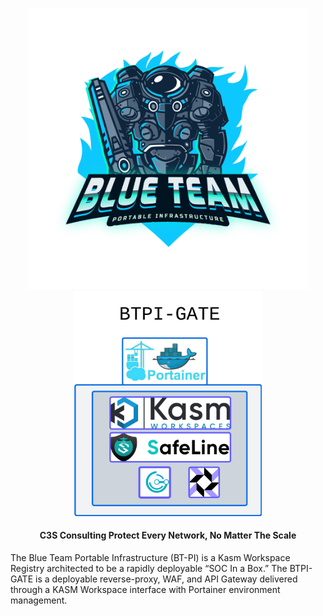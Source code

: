 <p align="center">
  <img src="/img/bt-pi-nobg.png" width="450" /> <img src="/img/BTPI-GATE.png" width="300" />
</p>

<h4 align="center">
  <strong>C3S Consulting</strong>
  Protect Every Network, No Matter The Scale
</h4>

The Blue Team Portable Infrastructure (BT-PI) is a Kasm Workspace Registry architected to be a rapidly deployable “SOC In a Box.” The BTPI-GATE is a deployable reverse-proxy, WAF, and API Gateway delivered through a KASM Workspace interface with Portainer environment management. 
